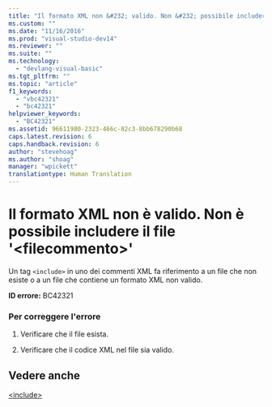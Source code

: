 ```yaml
---
title: "Il formato XML non &#232; valido. Non &#232; possibile includere il file &#39;&lt;filecommento&gt;&#39; | Microsoft Docs"
ms.custom: ""
ms.date: "11/16/2016"
ms.prod: "visual-studio-dev14"
ms.reviewer: ""
ms.suite: ""
ms.technology: 
  - "devlang-visual-basic"
ms.tgt_pltfrm: ""
ms.topic: "article"
f1_keywords: 
  - "vbc42321"
  - "bc42321"
helpviewer_keywords: 
  - "BC42321"
ms.assetid: 96611980-2323-466c-82c3-8bb678290b68
caps.latest.revision: 6
caps.handback.revision: 6
author: "stevehoag"
ms.author: "shoag"
manager: "wpickett"
translationtype: Human Translation
---
```

# Il formato XML non &#232; valido. Non &#232; possibile includere il file &#39;&lt;filecommento&gt;&#39;
Un tag `<include>` in uno dei commenti XML fa riferimento a un file che non esiste o a un file che contiene un formato XML non valido.  
  
 **ID errore:** BC42321  
  
### Per correggere l'errore  
  
1.  Verificare che il file esista.  
  
2.  Verificare che il codice XML nel file sia valido.  
  
## Vedere anche  
 [\<include\>](../../visual-basic/language-reference/xmldoc/include.md)